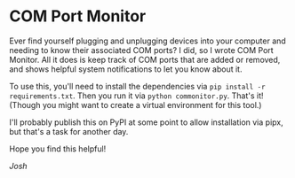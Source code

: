 # COM Port Monitor

Ever find yourself plugging and unplugging devices into your computer and needing to
know their associated COM ports? I did, so I wrote COM Port Monitor.  All it does is keep track of COM ports that are added or removed, and shows helpful
system notifications to let you know about it.

To use this, you'll need to install the dependencies via `pip install -r requirements.txt`. Then you run
it via `python commonitor.py`. That's it! (Though you might want to create a virtual environment for this tool.)

I'll probably publish this on PyPI at some point to allow installation via pipx, but that's a task
for another day.

Hope you find this helpful!

_Josh_
